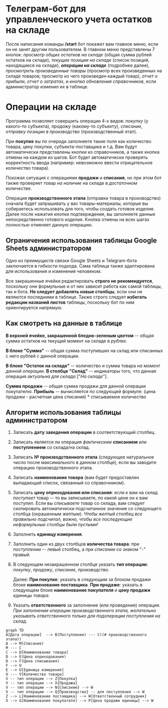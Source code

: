 
# Телеграм-бот для управленческого учета остатков на складе

После написания команды **/start** бот покажет вам главное меню, если он не занят другим пользователем. В главном меню представлены 7 кнопок: *просмотр общих остатков на складе* (общая сумма рублей остатков на складе), *текущие позиции на складе* (список позиций, находящиеся на складе), ***операции на складе*** (подробнее далее), *просмотреть произведенные товары* (просмотр всех произведенных на складе товаров; просмотр из чего произведен каждый товар), *отчет о прибыли*, *отчет о затратах*, и *кнопка обновления справочников*, если администратор изменил их в таблице.



# Операции на складе
Программа позволяет совершить операции 4-х видов: *покупку* (у какого-то субъекта), *продажу* (какому-то субъекту), *списание*, *отправку позиции в производство* (производственный этап).

При **покупке** вы по очереди заполняете такие поля как количество товара, цену покупки, субъекта-поставщика и т.д. Вам будут автоматически представлены кнопки из справочников, а также кнопка отмены на каждом из шагов. Бот будет автоматически проверять корректность ввода (например: невозможно ввести отрицательное количество товара). 

Похожая ситуация с операциями **продажи** и **списания**, но при этом бот также проверяет товар *на наличие* на складе в *достаточном* количестве.

Операция **производственного этапа** (отправки товара в производство) сначала будет запрашивать у вас  товары-материалы, которые вы собираетесь использовать для того, чтобы создать готовое изделие. Далее после нажатия кнопки подтверждения, вы заполняете данные непосредственно готового изделия. Кнопка отмены на всех шагах *полностью* отменяет данную операцию.

## Ограничения использования таблицы Google Sheets администратором

Одно из преимуществ связки Google Sheets и Telegram-бота заключается в гибкости подхода. Сама таблица также адаптирована для использования и изменения человеком. 

Все закрашенные ячейки редактировать **строго не рекомендуется**, поскольку они формульные и от них зависит работа как самой таблицы, так и бота. **Не следует добавлять новые столбцы**, если они не являются последними в таблице. Также строго следует **избегать редакции названий листов** таблицы, поскольку бот по ним ориентируется напрямую.

## Как смотреть на данные в таблице

**В верхней ячейке, закрашенной бледно-зеленым цветом** -- общая сумма остатков на текущий момент на складе в *рублях*.

**В блоке "Сумма"** -- общая сумма поступивших на склад или списанных с него рублей с данной операции.

**В блоке "Остаток на складе"** -- количество и сумма товара *на момент данной операции*. 
**В столбце "Склад"** -- индикаторы того, что данная операция *актуальна для склада* ["*На складе*"]. 

**Сумма продажи** -- общая сумма продажи для данной операции покупателю.
**Прибыль** -- вычисляется по следующей формуле: (цена продажи - расчетная цена списания) * списываемое количество


## Алгоритм использования таблицы администратором

 1. Записать **дату заведения операции** в соответствующий столбец.
 2. Записать является ли операция *фактическим* **списанием** или **поступлением** со склада/на склад.
 3. Записать **№ производственного этапа** (следующее натуральное число после максимального в данном столбце), если вы заводите операцию производственного этапа.
 4. Записать **наименование товара** (вам будет предоставлен выпадающий список, связанный со справочником).
 5. Записать **цену оприходования или списания**: если к вам на склад *поступает* товар -- то вы записываете, по какой цене он к вам поступил. Если вы *списываете* товар со склада, вам следует скопировать автоматически подсчитанное значение со следующего столбца (окрашенным желтым). *Чтобы желтый столбец все правильно подсчитал, важно, чтобы все последующие неформульные столбцы были пустыми!*
 6. Заполнить **единицу измерения**.
 7. Заполнить один из двух столбцов **количества товара**: при *поступлении* -- левый столбец, а при *списании* со знаком "-" правый.
 8. В следующем незакрашенном столбце указать **тип операции**: *покупку*, *продажу*, *списание*, *производство*.
 
     Далее:
     **При покупке**: указать в следующим за блоком продажи блоке **наименование поставщика**.
     **При продаже**: указать в следующем блоке **наименование покупателя** и **цену продажи** *единицы товара*.
 
 9. Указать **ответственного** за заполнение (или проведение) операции. *При заполнении операции производственного этапа, желательно указывать ответственного только для подоперации поступления на склад*.

```mermaid
graph TD
A[Дата операции]  --> B(Поступление) --- C((# производственного этапа))
A --> M(Списание)
M --- C
C --> D[Наименование товара]
D --> E(Цена оприходования)
D --> F(Цена списывания)
F --> U
E --> U[Единица измерения] 
U --- V[Количество товара]
V -- тип операции --> Z{Покупка}
V -- тип операции --> X{Продажа}
V -- тип операции --> N{Списание} --> W
V -- тип операции --> Q{Производство} -- для поступления --> W
Z --> L[Наименование поставщика] --> W[Ответственный сотрудник]
X --> G[Наименование покупателя] --> P[Цена продажи единицы] --> W


``` 
